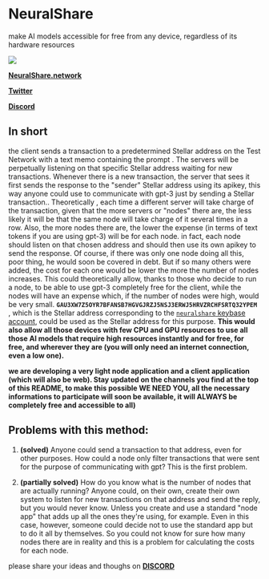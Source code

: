# NeuralShare
make AI models accessible for free from any device, regardless of its hardware resources

![](https://user-images.githubusercontent.com/114559605/215350290-eed2157c-ba6a-4560-ad07-6ec37933273b.jpg)

[**NeuralShare.network**](http://neuralshare.network)

[**Twitter**](https://twitter.com/neuralshare)

[**Discord**](https://discord.gg/77cMV3M42V)


## In short
the client sends a transaction to a predetermined Stellar address on the Test Network with a text memo containing the prompt . The servers will be perpetually listening on that specific Stellar address waiting for new transactions. Whenever there is a new transaction, the server that sees it first sends the response to the "sender" Stellar address using its apikey, this way anyone could use to communicate with gpt-3 just by sending a Stellar transaction.. Theoretically , each time a different server will take charge of the transaction, given that the more servers or "nodes" there are, the less likely it will be that the same node will take charge of it several times in a row. Also, the more nodes there are, the lower the expense (in terms of text tokens if you are using gpt-3) will be for each node. in fact, each node should listen on that chosen address and should then use its own apikey to send the response. Of course, if there was only one node doing all this, poor thing, he would soon be covered in debt. But if so many others were added, the cost for each one would be lower the more the number of nodes increases. This could theoretically allow, thanks to those who decide to run a node, to be able to use gpt-3 completely free for the client, while the nodes will have an expense which, if the number of nodes were high, would be very small.
**`GAU3XW7Z5OYR7BFANSB7HGVGJRZJ5NSJ3ERWJ5HRVZRCHFSRTQ32YPEM`** ,  which is the Stellar address corresponding to the [`neuralshare` keybase account](https://keybase.io/neuralshare), could be used as the Stellar address for this purpose.
**This would also allow all those devices with few CPU and GPU resources to use all those AI models that require high resources instantly and for free, for free, and wherever they are (you will only need an internet connection, even a low one).**

**we are developing a very light node application and a client application (which will also be web). Stay updated on the channels you find at the top of this README, to make this possible WE NEED YOU, all the necessary informations to participate will soon be available, it will ALWAYS be completely free and accessible to all)**




## Problems with this method:
1) **(solved)** Anyone could send a transaction to that address, even for other purposes. How could a node only filter transactions that were sent for the purpose of communicating with gpt? This is the first problem.

2) **(partially solved)** How do you know what is the number of nodes that are actually running? Anyone could, on their own, create their own system to listen for new transactions on that address and send the reply, but you would never know. Unless you create and use a standard "node app" that adds up all the ones they're using, for example. Even in this case, however, someone could decide not to use the standard app but to do it all by themselves. So you could not know for sure how many nodes there are in reality and this is a problem for calculating the costs for each node.

please share your ideas and thoughs on [**DISCORD**](https://discord.gg/77cMV3M42V)


